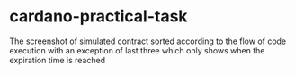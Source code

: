# cardano-practical-task


The screenshot of simulated contract sorted according to the flow of code
execution with an exception of last three which only shows when the expiration time is reached
